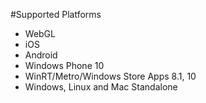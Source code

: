 #Supported Platforms


- WebGL
- iOS
- Android
- Windows Phone 10
- WinRT/Metro/Windows Store Apps 8.1, 10
- Windows, Linux and Mac Standalone

